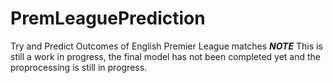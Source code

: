 # PremLeaguePrediction
Try and Predict Outcomes of English Premier League matches
***NOTE*** This is still a work in progress, the final model has not been completed yet and the proprocessing is still in progress. 
